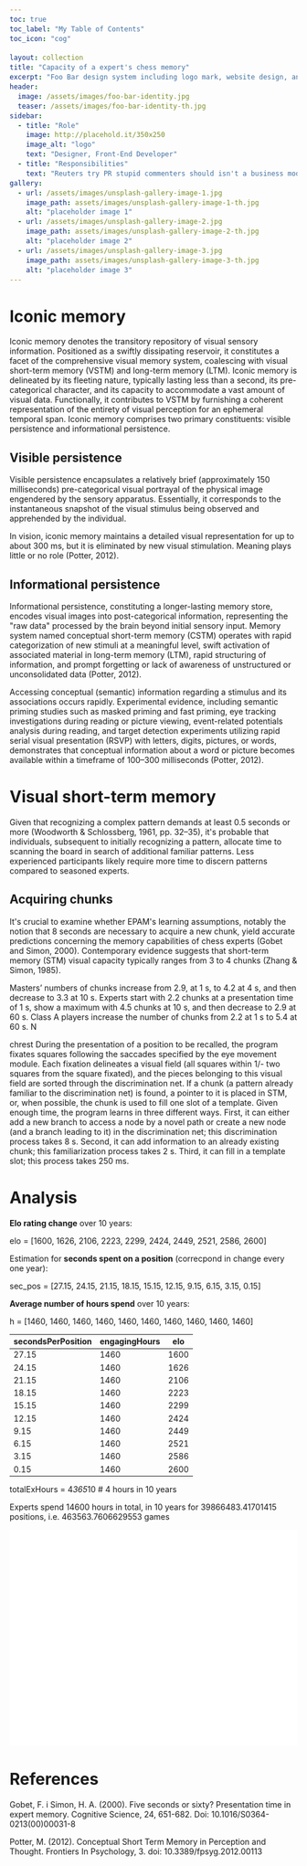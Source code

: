 ```yaml
---
toc: true
toc_label: "My Table of Contents"
toc_icon: "cog"

layout: collection
title: "Capacity of a expert's chess memory"
excerpt: "Foo Bar design system including logo mark, website design, and branding applications."
header:
  image: /assets/images/foo-bar-identity.jpg
  teaser: /assets/images/foo-bar-identity-th.jpg
sidebar:
  - title: "Role"
    image: http://placehold.it/350x250
    image_alt: "logo"
    text: "Designer, Front-End Developer"
  - title: "Responsibilities"
    text: "Reuters try PR stupid commenters should isn't a business model"
gallery:
  - url: /assets/images/unsplash-gallery-image-1.jpg
    image_path: assets/images/unsplash-gallery-image-1-th.jpg
    alt: "placeholder image 1"
  - url: /assets/images/unsplash-gallery-image-2.jpg
    image_path: assets/images/unsplash-gallery-image-2-th.jpg
    alt: "placeholder image 2"
  - url: /assets/images/unsplash-gallery-image-3.jpg
    image_path: assets/images/unsplash-gallery-image-3-th.jpg
    alt: "placeholder image 3"
---
```


# Iconic memory

Iconic memory denotes the transitory repository of visual sensory information. 
Positioned as a swiftly dissipating reservoir, it constitutes a facet of the comprehensive visual memory system, 
coalescing with visual short-term memory (VSTM) and long-term memory (LTM). Iconic memory is delineated by its fleeting 
nature, typically lasting less than a second, its pre-categorical character, and its capacity to accommodate a vast
amount of visual data. Functionally, it contributes to VSTM by furnishing a coherent representation of the entirety 
of visual perception for an ephemeral temporal span. Iconic memory comprises two primary constituents: visible persistence and informational persistence. 


## Visible persistence

Visible persistence encapsulates a relatively brief (approximately 150 milliseconds) pre-categorical 
visual portrayal of the physical image engendered by the sensory apparatus. Essentially, it corresponds 
to the instantaneous snapshot of the visual stimulus being observed and apprehended by the individual. 

In vision, iconic memory maintains a detailed visual representation for up to about 300 ms,
but it is eliminated by new visual stimulation. Meaning plays little or no role (Potter, 2012). 

## Informational persistence


Informational persistence, constituting a longer-lasting memory store, encodes visual images into post-categorical 
information, representing the "raw data" processed by the brain beyond initial sensory input. 
Memory system named conceptual short-term memory (CSTM) operates with rapid categorization 
of new stimuli at a meaningful level, swift activation of associated material in long-term memory (LTM), 
rapid structuring of information, and prompt forgetting or lack of awareness of unstructured or 
unconsolidated data (Potter, 2012).

Accessing conceptual (semantic) information regarding a stimulus and its associations occurs rapidly. 
Experimental evidence, including semantic priming studies such as masked priming and fast priming, eye tracking 
investigations during reading or picture viewing, event-related potentials analysis during reading, and target 
detection experiments utilizing rapid serial visual presentation (RSVP) with letters, digits, pictures, or words, 
demonstrates that conceptual information about a word or picture becomes available within 
a timeframe of 100–300 milliseconds (Potter, 2012).


# Visual short-term memory

 Given that recognizing a complex pattern demands at least 0.5 seconds or more 
(Woodworth & Schlossberg, 1961, pp. 32–35), it's probable that individuals, subsequent to initially recognizing
a pattern, allocate time to scanning the board in search of additional familiar patterns. Less experienced
participants likely require more time to discern patterns compared to seasoned experts.

## Acquiring chunks

It's crucial to examine whether EPAM's learning assumptions, notably the notion that 8 seconds are necessary to acquire
a new chunk, yield accurate predictions concerning the memory capabilities of chess experts (Gobet and Simon, 2000). 
Contemporary evidence suggests that short-term memory (STM) visual capacity typically ranges from 3 to 4 chunks 
(Zhang & Simon, 1985).

Masters’ numbers of chunks increase from 2.9, at 1 s, to 4.2 at 4 s, and then decrease to
3.3 at 10 s. Experts start with 2.2 chunks at a presentation time of 1 s, show a maximum
with 4.5 chunks at 10 s, and then decrease to 2.9 at 60 s. Class A players increase the
number of chunks from 2.2 at 1 s to 5.4 at 60 s. N


chrest
During the presentation of a position to be recalled, the program fixates squares
following the saccades specified by the eye movement module. Each fixation delineates a
visual field (all squares within 1/- two squares from the square fixated), and the pieces
belonging to this visual field are sorted through the discrimination net. If a chunk (a
pattern already familiar to the discrimination net) is found, a pointer to it is placed in STM,
or, when possible, the chunk is used to fill one slot of a template. Given enough time, the
program learns in three different ways. First, it can either add a new branch to access a
node by a novel path or create a new node (and a branch leading to it) in the discrimination
net; this discrimination process takes 8 s. Second, it can add information to an already
existing chunk; this familiarization process takes 2 s. Third, it can fill in a template slot;
this process takes 250 ms.

# Analysis

**Elo rating change** over 10 years:

elo = [1600, 1626, 2106, 2223, 2299, 2424, 2449, 2521, 2586, 2600]

Estimation for **seconds spent on a position** (correcpond in change every one year):

sec_pos = [27.15, 24.15, 21.15, 18.15, 15.15, 12.15, 9.15, 6.15, 3.15, 0.15] 

**Average number of hours spend** over 10 years:

h = [1460, 1460, 1460, 1460, 1460, 1460, 1460, 1460, 1460, 1460]

| secondsPerPosition | engagingHours | elo  |
|--------------------|---------------|------|
| 27.15                  |   1460       | 1600|
| 24.15                  |   1460       | 1626|
| 21.15                  |   1460       | 2106|
| 18.15                  |   1460       | 2223|
| 15.15                  |   1460       | 2299|
| 12.15                  |   1460       | 2424|
| 9.15                   |   1460       | 2449|
| 6.15                   |   1460       | 2521|
| 3.15                   |   1460       | 2586|
| 0.15                   |   1460       | 2600|


totalExHours = 4*365*10 # 4 hours in 10 years

Experts spend 14600 hours in total, in 10 years for 39866483.41701415 positions, i.e. 463563.7606629553 games

![png](/assets/images/eloprocessedpositions.png)


# References

Gobet, F. i Simon, H. A. (2000). Five seconds or sixty? Presentation time in expert memory. Cognitive Science, 24, 651-682. Doi: 10.1016/S0364-0213(00)00031-8

Potter, M. (2012). Conceptual Short Term Memory in Perception and Thought. Frontiers In Psychology, 3. doi: 10.3389/fpsyg.2012.00113



